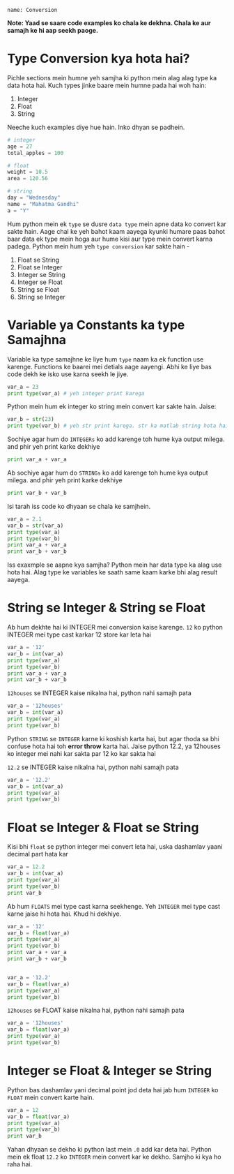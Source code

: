 ```ngMeta
name: Conversion
```

**Note: Yaad se saare code examples ko chala ke dekhna. Chala ke aur samajh ke hi aap seekh paoge.**

# Type Conversion kya hota hai?

Pichle sections mein humne yeh samjha ki python mein alag alag type ka data hota hai. Kuch types jinke baare mein humne pada hai woh hain:

1. Integer
2. Float
3. String

Neeche kuch examples diye hue hain. Inko dhyan se padhein.

```python
# integer
age = 27
total_apples = 100

# float
weight = 10.5
area = 120.56

# string
day = "Wednesday"
name = "Mahatma Gandhi"
a = "Y"
```
Hum python mein ek `type` se dusre `data type` mein apne data ko convert kar sakte hain. Aage chal ke yeh bahot kaam aayega kyunki humare paas bahot baar data ek type mein hoga aur hume kisi aur type mein convert karna padega. Python mein hum yeh `type conversion` kar sakte hain -

1. Float se String
6. Float se Integer
2. Integer se String
3. Integer se Float
4. String se Float
5. String se Integer


# Variable ya Constants ka type Samajhna 

Variable ka type samajhne ke liye hum `type` naam ka ek function use karenge. Functions ke baarei mei detials aage aayengi. Abhi ke liye bas code dekh ke isko use karna seekh le jiye.

```python
var_a = 23
print type(var_a) # yeh integer print karega 
```

Python mein hum ek integer ko string mein convert kar sakte hain. Jaise:

```python
var_b = str(23)
print type(var_b) # yeh str print karega. str ka matlab string hota hai.
```

Sochiye agar hum do `INTEGERs` ko add karenge toh hume kya output milega. and phir yeh print karke dekhiye
```python
print var_a + var_a
```

Ab sochiye agar hum do `STRINGs` ko add karenge toh hume kya output milega. and phir yeh print karke dekhiye
```python
print var_b + var_b
```

Isi tarah iss code ko dhyaan se chala ke samjhein. 

```python
var_a = 2.1
var_b = str(var_a)
print type(var_a)
print type(var_b)
print var_a + var_a
print var_b + var_b
```

Iss exaxmple se aapne kya samjha? Python mein har data type ka alag use hota hai. Alag type ke variables ke saath same kaam karke bhi alag result aayega.

# String se Integer & String se Float
Ab hum dekhte hai ki INTEGER mei conversion kaise karenge. `12` ko python INTEGER mei type cast karkar 12 store kar leta hai

```python
var_a = '12'
var_b = int(var_a)
print type(var_a)
print type(var_b)
print var_a + var_a
print var_b + var_b
```

`12houses` se INTEGER kaise nikalna hai, python nahi samajh pata
```python
var_a = '12houses'
var_b = int(var_a)
print type(var_a)
print type(var_b)
```

Python `STRING` se `INTEGER` karne ki koshish karta hai, but agar thoda sa bhi confuse hota hai toh **error throw** karta hai. Jaise python 12.2, ya 12houses ko integer mei nahi kar sakta par 12 ko kar sakta hai

`12.2` se INTEGER kaise nikalna hai, python nahi samajh pata
```python
var_a = '12.2'
var_b = int(var_a)
print type(var_a)
print type(var_b)
```

# Float se Integer & Float se String

Kisi bhi `float` se python integer mei convert leta hai, uska dashamlav yaani decimal part hata kar

```python
var_a = 12.2
var_b = int(var_a)
print type(var_a)
print type(var_b)
print var_b
```

Ab hum `FLOATS` mei type cast karna seekhenge. Yeh `INTEGER` mei type cast karne jaise hi hota hai. Khud hi dekhiye.

```python
var_a = '12'
var_b = float(var_a)
print type(var_a)
print type(var_b)
print var_a + var_a
print var_b + var_b
```

```python

var_a = '12.2'
var_b = float(var_a)
print type(var_a)
print type(var_b)
```

`12houses` se FLOAT kaise nikalna hai, python nahi samajh pata

```python
var_a = '12houses'
var_b = float(var_a)
print type(var_a)
print type(var_b)
```

# Integer se Float & Integer se String

Python bas dashamlav yani decimal point jod deta hai jab hum `INTEGER` ko `FLOAT` mein convert karte hain. 

```python
var_a = 12
var_b = float(var_a)
print type(var_a)
print type(var_b)
print var_b
```

Yahan dhyaan se dekho ki python last mein `.0` add kar deta hai. Python mein ek float `12.2` ko `INTEGER` mein convert kar ke dekho. Samjho ki kya ho raha hai.
